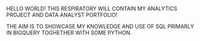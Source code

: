 HELLO WORLD! THIS RESPIRATORY WILL CONTAIN MY ANALYTICS PROJECT AND DATA ANALYST PORTFOLIO!

THE AIM IS TO SHOWCASE MY KNOWLEDGE AND USE OF SQL PRIMARLY IN BIGQUERY TOGHETHER WITH SOME PYTHON.

